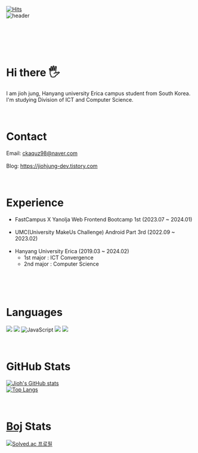 [![Hits](https://hits.seeyoufarm.com/api/count/incr/badge.svg?url=https%3A%2F%2Fgithub.com%2Fjiohjung98&count_bg=%23A488EB&title_bg=%235A8AE5&icon=atom.svg&icon_color=%23FFFFFF&title=WELCOME&edge_flat=false)](https://hits.seeyoufarm.com)<br>
![header](https://capsule-render.vercel.app/api?type=wave&color=auto&height=300&section=header&text=Jioh's%20Github!&fontSize=80)<br><br><br>
<br><br><br>

# Hi there 🖐
I am jioh jung, Hanyang university Erica campus student from South Korea. I'm studying Division of ICT and Computer Science.<br><br><br>

# Contact
Email: ckaquz98@naver.com <br/><br/>
Blog: https://jiohjung-dev.tistory.com
<br><br><br>


# Experience
- FastCampus X Yanolja Web Frontend Bootcamp 1st (2023.07 ~ 2024.01) <br/><br/>
- UMC(University MakeUs Challenge) Android Part 3rd (2022.09 ~ 2023.02)  <br/><br/>
- Hanyang University Erica (2019.03 ~ 2024.02)
  - 1st major : ICT Convergence
  - 2nd major : Computer Science

<br><br><br>


# Languages
<img src="https://img.shields.io/badge/kotlin-7F52FF?style=for-the-badge&logo=kotlin&logoColor=white"> <img src="https://img.shields.io/badge/python-3776AB?style=for-the-badge&logo=python&logoColor=white"> <img alt="JavaScript" src ="https://img.shields.io/badge/JavaScriipt-F7DF1E.svg?&style=for-the-badge&logo=JavaScript&logoColor=black"/> <img src="https://img.shields.io/badge/Typescript-3178C6?style=for-the-badge&logo=Typescript&logoColor=white"/> <img src="https://img.shields.io/badge/React-61DAFB?&style=for-the-badge&logo=React&logoColor=black"/><br><br><br>

# GitHub Stats
[![Jioh's GitHub stats](https://github-readme-stats.vercel.app/api?username=jiohjung98)](https://github.com/anuraghazra/github-readme-stats) <br>
[![Top Langs](https://github-readme-stats.vercel.app/api/top-langs/?username=jiohjung98)](https://github.com/anuraghazra/github-readme-stats)<br><br><br>

# [Boj](https://www.acmicpc.net/) Stats
[![Solved.ac
프로필](http://mazassumnida.wtf/api/v2/generate_badge?boj=kkumiya)](https://solved.ac/kkumiya)<br><br><br>




<!--
**jiohjung98/jiohjung98** is a ✨ _special_ ✨ repository because its `README.md` (this file) appears on your GitHub profile.

Here are some ideas to get you started:

- 🔭 I’m currently working on ...
- 🌱 I’m currently learning ...
- 👯 I’m looking to collaborate on ...
- 🤔 I’m looking for help with ...
- 💬 Ask me about ...
- 📫 How to reach me: ...
- 😄 Pronouns: ...
- ⚡ Fun fact: ...
-->
